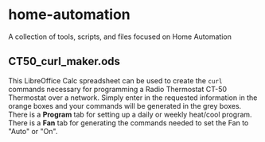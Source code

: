 # home-automation
A collection of tools, scripts, and files focused on Home Automation

## CT50_curl_maker.ods
This LibreOffice Calc spreadsheet can be used to create the `curl` commands necessary for programming a Radio Thermostat CT-50 Thermostat over a network.  Simply enter in the requested information in the orange boxes and your commands will be generated in the grey boxes.  There is a **Program** tab for setting up a daily or weekly heat/cool program.  There is a **Fan** tab for generating the commands needed to set the Fan to "Auto" or "On".
